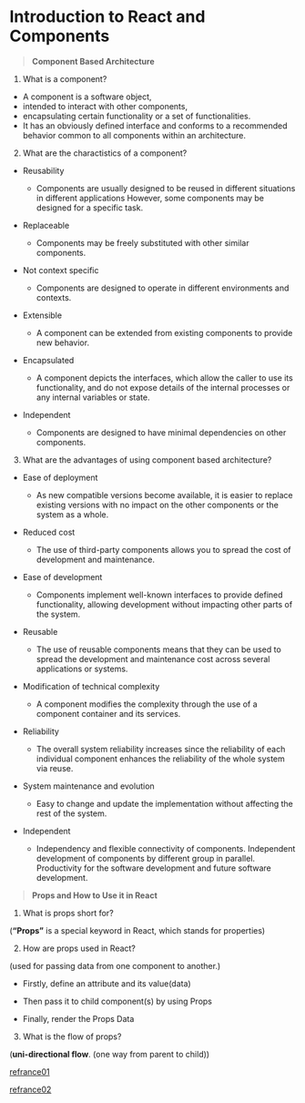 #  Introduction to React and Components 

> **Component Based Architecture** 

1. What is a component?

- A component is a software object,
- intended to interact with other components, 
- encapsulating certain functionality or a set of functionalities. 
- It has an obviously defined interface and conforms to a recommended behavior common to all components within an architecture.


2. What are the charactistics of a component?

- Reusability 
  - Components are usually designed to be reused in different situations in different  applications However, some components may be designed for a specific task.  

- Replaceable 
  - Components may be freely substituted with other similar components.

- Not context specific
  - Components are designed to operate in different environments and contexts.

- Extensible 
  - A component can be extended from existing components to provide new behavior.

- Encapsulated  
  -  A component depicts the interfaces, which allow the caller to use its functionality, and do not expose details of the internal processes or any internal variables or state.

- Independent  
  - Components are designed to have minimal dependencies on other components.


3. What are the advantages of using component based architecture?

- Ease of deployment
  - As new compatible versions become available, it is easier to replace existing versions with no impact on the other components or the system as a whole.

- Reduced cost  
  - The use of third-party components allows you to spread the cost of development and maintenance.

- Ease of development 
  - Components implement well-known interfaces to provide defined functionality, allowing development without impacting other parts of the system.

- Reusable 
  - The use of reusable components means that they can be used to spread the development and maintenance cost across several applications or systems.

- Modification of technical complexity
  - A component modifies the complexity through the use of a component container and its services.

- Reliability
  - The overall system reliability increases since the reliability of each individual component enhances the reliability of the whole system via reuse.

- System maintenance and evolution 
  - Easy to change and update the implementation without affecting the rest of the system.

- Independent 
  - Independency and flexible connectivity of components. Independent development of components by different group in parallel. Productivity for the software development and future software development.

> **Props and How to Use it in React** 

1. What is props short for?

(**“Props”** is a special keyword in React, which stands for properties)

2. How are props used in React?

(used for passing data from one component to another.)

- Firstly, define an attribute and its value(data)

- Then pass it to child component(s) by using Props

- Finally, render the Props Data

3. What is the flow of props?

(**uni-directional flow**. (one way from parent to child))



 [refrance01](https://www.tutorialspoint.com/software_architecture_design/component_based_architecture.htm)

 [refrance02](https://itnext.io/what-is-props-and-how-to-use-it-in-react-da307f500da0)